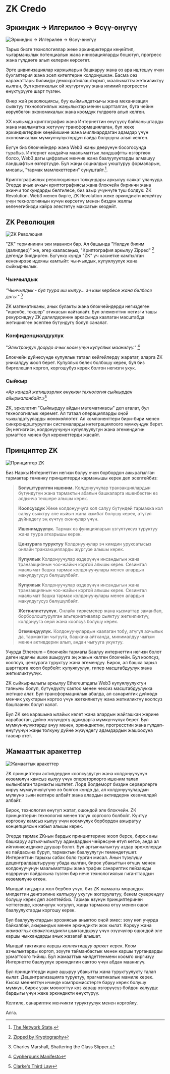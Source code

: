 # ZK Credo

## Эркиндик → Илгерилөө → Өсүү-өнүгүү

![Эркиндик → Илгерилөө → Өсүү-өнүгүү](freedom-progress-prosperity.jpeg)

Тарых бизге технологиялар жеке эркиндиктерди кеңейтип, чыгармачылык потенциалын жана инновацияларды бошотуп, прогресс жана гүлдөөгө алып келерин көрсөтөт.

Эрте цивилизациялар каржыларын башкаруу жана өз ара иштешүү үчүн бухгалтерия жана эсеп китептерин колдонушкан. Басма сөз каражаттары билимди демократиялаштырып, маалыматты жеткиликтүү кылган, бул критикалык ой жүгүртүүнү жана илимий прогрессти өнүктүрүүгө шарт түзгөн.

Өнөр жай революциясы, буу кыймылдаткычы жана механизация сыяктуу технологиялык жаңылыктар менен шартталган, буга чейин көрүлбөгөн экономикалык жана коомдук гүлдөөгө алып келген.

ХХ кылымда криптография жана Интернеттин өнүгүүсү байланыштарды жана маалыматка жетүүнү трансформациялаган, бул жеке эркиндиктердин кеңейишине жана миллиарддаган адамдар үчүн экономикалык мүмкүнчүлүктөрдүн пайда болушуна алып келген.


Бүгүн биз блокчейндер жана Web3 жаңы дөөрүнүн босогосунда турабыз. Интернет кандайча маалыматтык ландшафтты өзгөрткөн болсо, Web3 дагы цифралык менчик жана баалуулуктарды алмашуу ландшафтын өзгөртүүдө. Бул жаңы социалдык уюштуруу формаларын, мисалы, "тармак мамлекеттерин" сунуштайт.[^1].

Криптографиялык революциянын толкундары аркылуу саякат уланууда. Эгерде ачык ачкыч криптографиясы жана блокчейн биринчи жана экинчи толкундарды белгилесе, биз азыр үчүнчүгө туш болдук: ZK Revolution. Web3 менен бирге, ZK Revolution жеке эркиндикти кеңейтүү үчүн технологиянын күчүн көрсөтүү менен биздин жалпы келечегибизди кайра элестетүү максатын көздөйт.

## ZK Революция 

![ZK Революция ](zk-revolution.jpeg)

"ZK" термининин эки мааниси бар. Ал башында "Нөлдүк билим (далилдер)" же, эгер кааласаңыз, "Криптография аркылуу Zipped" [^2] дегенди билдирген. Бүгүнкү күндө "ZK" үч касиетке камтылган кененирээк идеяны камтыйт: чынчылдык, купуялуулук жана сыйкырчылык.

### Чынчылдык

*"Чынчылдык - бул туура иш кылуу... эч ким көрбөсө жана билбесе дагы."* [^3]

ZK математиканы, ачык булакты жана блокчейндерди негиздеген "ишенбе, текшер" этикасын кайталайт. Бул элементтин негизги ташы рекурсивдүү ZK далилдеринин аркасында каалаган масштабда жетишилген эсептөө бүтүндүгү болуп саналат.

### Конфиденциалдуулук

"*Электрондук доордо ачык коом үчүн купуялык маанилүү."* [^4]

Блокчейн дүйнөсүндө купуялык татаал көйгөйлөрдү жаратат, аларга ZK уникалдуу жооп берет. Купуялык белек болбошу керек, бул биз биргелешип коргоп, коргошубуз керек болгон негизги укук.

### Сыйкыр

*«Ар кандай жетишээрлик өнүккөн технология сыйкырдан айырмаланбайт.»*[^5]

ZK, эркелетип "Сыйкырдуу айдын математикасы" деп аталат, бул технологиялык керемет. Ал татаал операцияларды оңой чыкылдатууларды жөнөкөйлөтөт. Ал компоненттери бири-бири менен синхрондоштурулган системаларды интеграциялоого мүмкүндүк берет. Эң негизгиси, колдонуучунун купуялуулугун жана эгемендигин урматтоо менен бул кереметтерди жасайт.

## Принциптер ZK

![Принциптер ZK](zk-principles.jpeg)

Биз Наркы Интернеттин негизи болуу үчүн борбордон ажыратылган тармактар ​​төмөнкү принциптерди карманышы керек деп эсептейбиз:

> **Бөлүштүрүлгөн ишеним.** Колдонуучулар транзакциялардын бүтүндүгүн жана тармактын абалын башкаларга ишенбестен өз алдынча текшере алышы керек.
> 
> **Коопсуздук** Жеке колдонуучуга кол салуу бүтүндөй тармакка кол салуу сыяктуу эле кыйын жана кымбат болушу керек, атүгүл дүйнөдөгү эң күчтүү оюнчулар үчүн.
> 
> **Ишенимдүүлүк.** Тармак өз функцияларын үзгүлтүксүз туруктуу жана туура аткарышы керек.
> 
> **Цензурага туруктуу** Колдонуучулар эч кимдин уруксатысыз онлайн транзакцияларды жүргүзө алышы керек.
> 
> **Купуялык** Колдонуучулар өздөрүнүн инсандыгын жана транзакциянын чоо-жайын коргой алышы керек. Сезимтал маалымат башка тармак колдонуучулары менен алардын макулдугусуз бөлүшүлбөйт.
> 
> **Купуялык** Колдонуучулар өздөрүнүн инсандыгын жана транзакциянын чоо-жайын коргой алышы керек. Сезимтал маалымат башка тармак колдонуучулары менен алардын макулдугусуз бөлүшүлбөйт.
> 
> **Жеткиликтүүлүк.** Онлайн тиркемелер жана кызматтар заманбап, борборлоштурулган альтернативалар сыяктуу жеткиликтүү, колдонууга оңой жана коопсуз болушу керек.
> 
> **Эгемендүүлүк.** Колдонуучулардын каалаган тобу, атүгүл азчылык да, тармактан чыгууга, башкача айтканда, минималдуу чыгым менен активдерин алып, андан чыгууга укуктуу.

Учурда Ethereum – блокчейн тармагы Баалуу интернеттин негизи болот деген идеяны ишке ашырууга эң жакын келген блокчейн. Бул коопсуз, коопсуз, цензурага туруктуу жана эгемендүү. Бирок, ал башка зарыл шарттарга жооп бербейт: купуялуулук, гипер масштабдуулук жана жеткиликтүүлүк.

ZK сыйкырчылыгы аркылуу Ethereumдагы Web3 купуялуулуктун таянычы болуп, бүтүндүктү сактоо менен чексиз масштабдуулукка жетише алат. Бул трансформациялык абалда, ал санариптик дүйнөдө менчик укуктарын коргоо үчүн жеткиликтүү жана жеткиликтүү коопсуз башпаанек болуп калат.

Бул ZK көз карашына ылайык келет жана алардын жайгашкан жерине карабастан, дүйнө жүзүндөгү адамдарга мүмкүнчүлүк берет. Бул мүмкүнчүлүктөрдү ачуу менен, эркиндиктин, прогресстин жана гүлдөп-өнүгүүнүн жаңы толкуну дүйнө жүзүндөгү адамдардын жашоосуна таасир этет.

## Жамааттык аракеттер

![Жамааттык аракеттер](the-collective-action.jpeg)

ZK принциптери активдердин коопсуздугун жана колдонуучунун көзөмөлүн камсыз кылуу үчүн операторлорго ишеним талап кылынбаган тармакты иштетет. Лорд Волдеморт биздин серверлерге кирүү мүмкүнчүлүгүнө ээ болгон күндө да, ал колдонуучулардын мүлкүнө зыян келтире албайт жана алардын активдерин көзөмөлдөй албайт.

Бирок, технология өнүгүп жатат, ошондой эле блокчейн. ZK принциптерин технология менен толук коргоого болбойт. Күчтүү коргоону камсыз кылуу үчүн коомчулук борбордон ажыратуу концепциясын кабыл алышы керек.

Эгерде тармак ZKнын бардык принциптерине жооп берсе, бирок аны башкаруу артыкчылыктуу адамдардын чөйрөсүнө өтүп кетсе, анда ал ийгиликсиздикке дуушар болот. Бул артыкчылыктуу аздар эрежелерди өз пайдасына буруп, тармактын баалуулугун төмөндөтүшөт. Интернеттин тарыхы сабак боло турган мисал. Анын түзүлүшү децентралдаштырууну убада кылган, бирок убакыттын өтүшү менен колдонуучунун маалыматтары жана трафик санариптик пейзажды өздөрүнүн пайдасына түзгөн бир нече технологиялык гиганттардын көзөмөлүнө өткөн.

Мындай тагдырга жол бербөө үчүн, биз ZK жамааты моралдык милдеттин денгээлине калтыруу укугун жогорулатуу, бекем суверендүү болушу керек деп эсептейбиз. Тармак өзүнүн принциптеринен четтегенде, коомчулук чогулуп, жаңы тармакка өтүү менен ошол баалуулуктарды коргошу керек.

Бул баалуулуктардын эрозиясын аныктоо оңой эмес: эзүү көп учурда байкалбай, акырындык менен эркиндикти жок кылат. Коркуу жана *жамааттык аракетсиздикти* шыктандыруу үчүн эзүүчүлөр ошондой эле каршы чыккандарды ачык жазалай алышат.

Мындай тактикага каршы *коллективдуу аракет* керек. Коом азчылыктарды коргоп, эзүүгө тайманбастык менен каршы тургандарды урматтоого тийиш. Бул жамааттык милдеттенмени коомго киргизүү Интернетте баалуулук эркиндигин сактоо үчүн абдан маанилүү.

Бул принциптерди ишке ашыруу убакытты жана туруктуулукту талап кылат. Децентрализацияга туруктуу, прагматикалык мамиле керек. Кыска мөөнөттүн ичинде компромисстерге баруу керек болушу мүмкүн, бирок узак мөөнөттүү көз караш өзгөрүүсүз бойдон калууда: бардыгы үчүн жеке эркиндикти өнүктүрүү.

Келгиле, санариптик менчикти туруктуулук менен коргойлу.

Алга.

[^1]: [The Network State](https://thenetworkstate.com/the-network-state-in-one-sentence).
[^2]: [Zipped by Kryptography](https://twitter.com/vitalikbuterin/status/1309298689156866048)
[^3]: Charles Marshall, Shattering the Glass Slipper.
[^4]: [Cypherpunk Manifesto](https://nakamotoinstitute.org/static/docs/cypherpunk-manifesto.txt)
[^5]: [Clarke's Third Law](https://en.wikipedia.org/wiki/Clarke%27s_three_laws)
